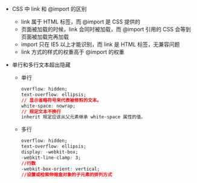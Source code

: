 - CSS 中 link 和 @import 的区别

  - link 属于 HTML 标签，而 @import 是 CSS 提供的
  - 页面被加载的时候，link 会同时被加载，而 @import 引用的 CSS 会等到页面被加载完再加载
  - import 只在 IE5 以上才能识别，而 link 是 HTML 标签，无兼容问题
  - link 方式的样式的权重高于 @import 的权重

- 单行和多行文本超出隐藏

  - 单行

    ```css
    overflow: hidden;
    text-overflow: ellipsis;
    // 显示省略符号来代表被修剪的文本。
    white-space: nowrap;
    // 规定文本不换行
    inherit 规定应该从父元素继承 white-space 属性的值。
    ```

  - 多行

    ```css
    overflow: hidden;
    text-overflow: ellipsis;
    display: -webkit-box;
    -webkit-line-clamp: 3;
    //行数
    -webkit-box-orient: vertical;
    //设置或检索伸缩盒对象的子元素的排列方式 
    ```

    